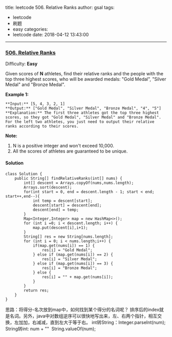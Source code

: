 title: leetcode 506. Relative Ranks
author: gsal
tags:
  - leetcode
  - 刷题
  - easy
categories:
  - leetcode
date: 2018-04-12 13:43:00
---
### [506\. Relative Ranks](https://leetcode.com/problems/relative-ranks/description/)

Difficulty: **Easy**



Given scores of **N** athletes, find their relative ranks and the people with the top three highest scores, who will be awarded medals: "Gold Medal", "Silver Medal" and "Bronze Medal".

**Example 1:**  
<!--more-->
```
**Input:** [5, 4, 3, 2, 1]
**Output:** ["Gold Medal", "Silver Medal", "Bronze Medal", "4", "5"]
**Explanation:** The first three athletes got the top three highest scores, so they got "Gold Medal", "Silver Medal" and "Bronze Medal".   
For the left two athletes, you just need to output their relative ranks according to their scores.
```

**Note:**  

1.  N is a positive integer and won't exceed 10,000.
2.  All the scores of athletes are guaranteed to be unique.



#### Solution
```
class Solution {
    public String[] findRelativeRanks(int[] nums) {
        int[] descent = Arrays.copyOf(nums,nums.length);
        Arrays.sort(descent);
        for(int start = 0, end = descent.length - 1; start < end; start++,end--){
            int temp = descent[start];
            descent[start] = descent[end];
            descent[end] = temp;
        }
        Map<Integer,Integer> map = new HashMap<>();
        for (int i =0; i < descent.length; i++) {
            map.put(descent[i],i+1);
        }
        String[] res = new String[nums.length];
        for (int i = 0; i < nums.length;i++) {
            if(map.get(nums[i]) == 1) {
                res[i] = "Gold Medal";
            } else if (map.get(nums[i]) == 2) {
                res[i] = "Silver Medal";
            } else if (map.get(nums[i]) == 3) {
                res[i] = "Bronze Medal";
            } else {
                res[i] = "" + map.get(nums[i]);
            }
        }
        return res;
    }
}
```

思路：将得分-名次放到map中，如何找到某个得分的名词呢？ 排序后的index就是名词。另外，java中对数组逆序可以很快地写出来，左、右两个指针，相互交换，左加加，右减减，直到左大于等于右。
int转String：Integer.parseInt(num);
String转int: num + ""  String.valueOf(num);